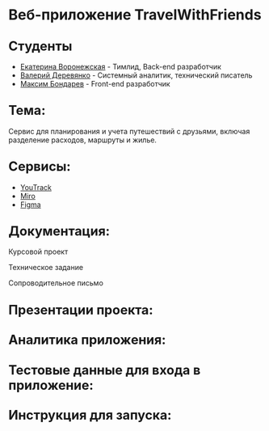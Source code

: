 # Веб-приложение TravelWithFriends

## <span style="font-size:larger;">Студенты</span>

- [Екатерина Воронежская](https://github.com/egoistique)  - Тимлид, Back-end разработчик
- [Валерий Деревянко](https://github.com/VaL1y)  - Системный аналитик, технический писатель
- [Максим Бондарев](https://github.com/bdybgs) - Front-end разработчик

## <span style="font-size:larger;">Тема: </span>

Сервис для планирования и учета путешествий с друзьями, включая разделение расходов, маршруты и жилье.

## <span style="font-size:larger;">Сервисы: </span>
- [YouTrack](https://triptogether.youtrack.cloud)
- [Miro](https://miro.com/app/board/uXjVNKQcULM=/)
- [Figma](https://www.figma.com/file/6DFy8nrEVsybBSivgE4c1e/UX/UI-kit-+-design?type=design&node-id=0:1&mode=design&t=SQNt90E0KVube1jM-1)

## <span style="font-size:larger;">Документация: </span>
Курсовой проект

Техническое задание 

Сопроводительное письмо

## <span style="font-size:larger;">Презентации проекта: </span>

## <span style="font-size:larger;">Аналитика приложения: </span>

## <span style="font-size:larger;">Тестовые данные для входа в приложение: </span>

## <span style="font-size:larger;">Инструкция для запуска: </span>

